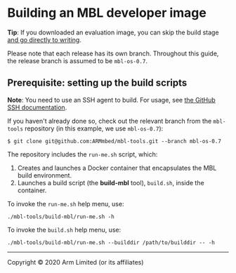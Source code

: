 # Building an MBL developer image

<span class="tips">**Tip**: If you downloaded an evaluation image, you can skip the build stage [and go directly to writing](../first-image/writing-an-image-to-supported-boards.html).</span>

Please note that each release has its own branch. Throughout this guide, the release branch is assumed to be `mbl-os-0.7`.

## Prerequisite: setting up the build scripts

<span class="notes">**Note**: You need to use an SSH agent to build. For usage, see [the GitHub SSH documentation](https://help.github.com/articles/generating-a-new-ssh-key-and-adding-it-to-the-ssh-agent/).</span>

If you haven't already done so, check out the relevant branch from the `mbl-tools` repository (in this example, we use `mbl-os-0.7`):

```
$ git clone git@github.com:ARMmbed/mbl-tools.git --branch mbl-os-0.7
```

The repository includes the `run-me.sh` script, which:

1. Creates and launches a Docker container that encapsulates the MBL build environment.
1. Launches a build script (the **build-mbl** tool), `build.sh`, inside the container.

To invoke the `run-me.sh` help menu, use:

```
./mbl-tools/build-mbl/run-me.sh -h
```

To invoke the `build.sh` help menu, use:

```
./mbl-tools/build-mbl/run-me.sh --builddir /path/to/builddir -- -h
```

***

Copyright © 2020 Arm Limited (or its affiliates)
